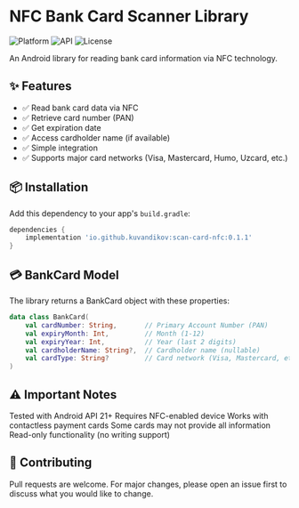 # NFC Bank Card Scanner Library

<img src="https://img.shields.io/badge/Platform-Android-brightgreen" alt="Platform"> <img src="https://img.shields.io/badge/API-21%2B-blue" alt="API"> <img src="https://img.shields.io/badge/License-MIT-yellow" alt="License">

An Android library for reading bank card information via NFC technology.

## ✨ Features
- ✅ Read bank card data via NFC
- ✅ Retrieve card number (PAN)
- ✅ Get expiration date
- ✅ Access cardholder name (if available)
- ✅ Simple integration
- ✅ Supports major card networks (Visa, Mastercard, Humo, Uzcard, etc.)

## 📦 Installation

Add this dependency to your app's `build.gradle`:

```gradle
dependencies {
    implementation 'io.github.kuvandikov:scan-card-nfc:0.1.1'
}
```

## 💳 BankCard Model
The library returns a BankCard object with these properties:
```kotlin
data class BankCard(
    val cardNumber: String,       // Primary Account Number (PAN)
    val expiryMonth: Int,         // Month (1-12)
    val expiryYear: Int,          // Year (last 2 digits)
    val cardholderName: String?,  // Cardholder name (nullable)
    val cardType: String?         // Card network (Visa, Mastercard, etc.)
)
```
## ⚠️ Important Notes
Tested with Android API 21+
Requires NFC-enabled device
Works with contactless payment cards
Some cards may not provide all information
Read-only functionality (no writing support)

## 🤝 Contributing
Pull requests are welcome. For major changes, please open an issue first to discuss what you would like to change.
